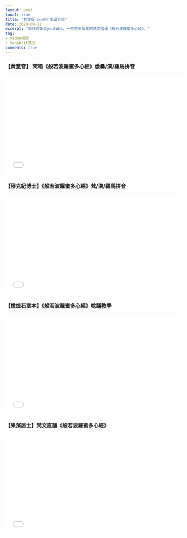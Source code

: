 ```yaml
---
layout: post
luna1: true
title: "梵文版《心经》唱诵合集"
date: 2020-09-12
excerpt: "视频收集自youtube，一些常用版本的梵文唱诵《般若波羅蜜多心經》。"
tag:
- video视频
- Sanskrit梵文
comments: true
---
```

### 【黃慧音】 梵唱《般若波羅蜜多心經》悉曇/漢/羅馬拼音

<iframe width="560" height="315" src="//www.youtube.com/watch?v=W48DX9V6MTc" frameborder="0"> </iframe>

### 【穆克紀博士】《般若波羅蜜多心經》梵/漢/羅馬拼音

<iframe width="560" height="315" src="//www.youtube.com/watch?v=45Oit2yKor8" frameborder="0"> </iframe>

### 【燉煌石室本】《般若波羅蜜多心經》唸誦教學

<iframe width="560" height="315" src="//www.youtube.com/watch?v=C7qgHR7p4g0" frameborder="0"> </iframe>

### 【果濱居士】梵文直誦《般若波羅蜜多心經》

<iframe width="560" height="315" src="//www.youtube.com/watch?v=5EoB9lEojUA" frameborder="0"> </iframe>

